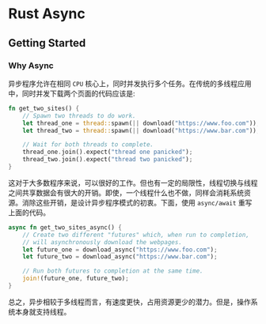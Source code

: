 # Rust Async

## Getting Started

### Why Async

异步程序允许在相同 `CPU` 核心上，同时并发执行多个任务。在传统的多线程应用中，同时并发下载两个页面的代码应该是:

``` rust
fn get_two_sites() {
    // Spawn two threads to do work.
    let thread_one = thread::spawn(|| download("https://www.foo.com"));
    let thread_two = thread::spawn(|| download("https://www.bar.com"));

    // Wait for both threads to complete.
    thread_one.join().expect("thread one panicked");
    thread_two.join().expect("thread two panicked");
}
```
这对于大多数程序来说，可以很好的工作。但也有一定的局限性，线程切换与线程之间共享数据会有很大的开销。即使，一个线程什么也不做，同样会消耗系统资源。消除这些开销，是设计异步程序模式的初衷。下面，使用 `async/await` 重写上面的代码。

``` rust
async fn get_two_sites_async() {
    // Create two different "futures" which, when run to completion,
    // will asynchronously download the webpages.
    let future_one = download_async("https://www.foo.com");
    let future_two = download_async("https://www.bar.com");

    // Run both futures to completion at the same time.
    join!(future_one, future_two);
}
```
总之，异步相较于多线程而言，有速度更快，占用资源更少的潜力。但是，操作系统本身就支持线程。
